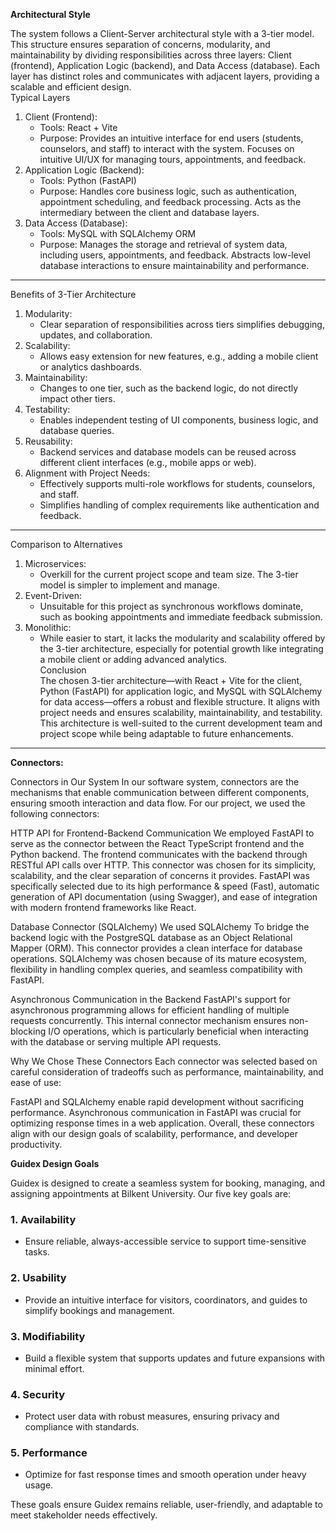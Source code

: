 **Architectural Style**

The system follows a Client-Server architectural style with a 3-tier model. This structure ensures separation of concerns, modularity, and maintainability by dividing responsibilities across three layers: Client (frontend), Application Logic (backend), and Data Access (database). Each layer has distinct roles and communicates with adjacent layers, providing a scalable and efficient design.  
 Typical Layers

1. Client (Frontend):
   - Tools: React + Vite
   - Purpose: Provides an intuitive interface for end users (students, counselors, and staff) to interact with the system. Focuses on intuitive UI/UX for managing tours, appointments, and feedback.
2. Application Logic (Backend):
   - Tools: Python (FastAPI)
   - Purpose: Handles core business logic, such as authentication, appointment scheduling, and feedback processing. Acts as the intermediary between the client and database layers.
3. Data Access (Database):
   - Tools: MySQL with SQLAlchemy ORM
   - Purpose: Manages the storage and retrieval of system data, including users, appointments, and feedback. Abstracts low-level database interactions to ensure maintainability and performance.

---

Benefits of 3-Tier Architecture

1. Modularity:
   - Clear separation of responsibilities across tiers simplifies debugging, updates, and collaboration.
2. Scalability:
   - Allows easy extension for new features, e.g., adding a mobile client or analytics dashboards.
3. Maintainability:
   - Changes to one tier, such as the backend logic, do not directly impact other tiers.
4. Testability:
   - Enables independent testing of UI components, business logic, and database queries.
5. Reusability:
   - Backend services and database models can be reused across different client interfaces (e.g., mobile apps or web).
6. Alignment with Project Needs:
   - Effectively supports multi-role workflows for students, counselors, and staff.
   - Simplifies handling of complex requirements like authentication and feedback.

---

Comparison to Alternatives

1. Microservices:
   - Overkill for the current project scope and team size. The 3-tier model is simpler to implement and manage.
2. Event-Driven:
   - Unsuitable for this project as synchronous workflows dominate, such as booking appointments and immediate feedback submission.
3. Monolithic:
   - While easier to start, it lacks the modularity and scalability offered by the 3-tier architecture, especially for potential growth like integrating a mobile client or adding advanced analytics.  
      Conclusion  
     The chosen 3-tier architecture—with React + Vite for the client, Python (FastAPI) for application logic, and MySQL with SQLAlchemy for data access—offers a robust and flexible structure. It aligns with project needs and ensures scalability, maintainability, and testability. This architecture is well-suited to the current development team and project scope while being adaptable to future enhancements.

---

**Connectors:**

Connectors in Our System
In our software system, connectors are the mechanisms that enable communication between different components, ensuring smooth interaction and data flow. For our project, we used the following connectors:

HTTP API for Frontend-Backend Communication
We employed FastAPI to serve as the connector between the React TypeScript frontend and the Python backend. The frontend communicates with the backend through RESTful API calls over HTTP. This connector was chosen for its simplicity, scalability, and the clear separation of concerns it provides. FastAPI was specifically selected due to its high performance & speed (Fast), automatic generation of API documentation (using Swagger), and ease of integration with modern frontend frameworks like React.

Database Connector (SQLAlchemy)
We used SQLAlchemy To bridge the backend logic with the PostgreSQL database as an Object Relational Mapper (ORM). This connector provides a clean interface for database operations. SQLAlchemy was chosen because of its mature ecosystem, flexibility in handling complex queries, and seamless compatibility with FastAPI.

Asynchronous Communication in the Backend
FastAPI's support for asynchronous programming allows for efficient handling of multiple requests concurrently. This internal connector mechanism ensures non-blocking I/O operations, which is particularly beneficial when interacting with the database or serving multiple API requests.

Why We Chose These Connectors
Each connector was selected based on careful consideration of tradeoffs such as performance, maintainability, and ease of use:

FastAPI and SQLAlchemy enable rapid development without sacrificing performance.
Asynchronous communication in FastAPI was crucial for optimizing response times in a web application.
Overall, these connectors align with our design goals of scalability, performance, and developer productivity.

**Guidex Design Goals**

Guidex is designed to create a seamless system for booking, managing, and assigning appointments at Bilkent University. Our five key goals are:

### 1. **Availability**

- Ensure reliable, always-accessible service to support time-sensitive tasks.

### 2. **Usability**

- Provide an intuitive interface for visitors, coordinators, and guides to simplify bookings and management.

### 3. **Modifiability**

- Build a flexible system that supports updates and future expansions with minimal effort.

### 4. **Security**

- Protect user data with robust measures, ensuring privacy and compliance with standards.

### 5. **Performance**

- Optimize for fast response times and smooth operation under heavy usage.

These goals ensure Guidex remains reliable, user-friendly, and adaptable to meet stakeholder needs effectively.
